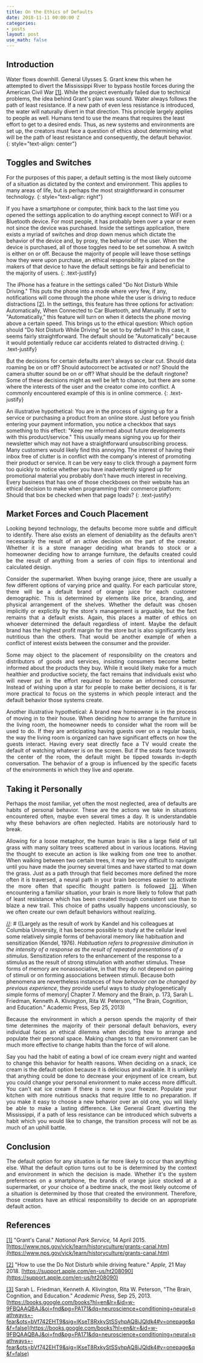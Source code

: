 ```yaml
---
title: On the Ethics of Defaults
date: 2018-11-11 00:00:00 Z
categories:
- posts
layout: post
use_math: false
---
```


## Introduction

Water flows downhill. General Ulysses S. Grant knew this when he attempted to divert the Mississippi River to bypass hostile forces during the American Civil War <a name="ref1"></a>[[1]](#grants-canal). While the project eventually failed due to technical problems, the idea behind Grant's plan was sound. Water always follows the path of least resistance. If a new path of even less resistance is introduced, the water will naturally divert in that direction. This principle largely applies to people as well. Humans tend to use the means that requires the least effort to get to a desired ends. Thus, as new systems and environments are set up, the creators must face a question of ethics about determining what will be the path of least resistance and consequently, the default behavior. 
{: style="text-align: center"}

[//]: # ([footnote] That's not to say all actions are predetermined, but there is an inertia of change that must be overcome to choose other than the default. Everyone experiences times where the drive and will to do so are readily available, but those moments represent the exception to this general trend.)

## Toggles and Switches

For the purposes of this paper, a default setting is the most likely outcome of a situation as dictated by the context and environment. This applies to many areas of life, but is perhaps the most straightforward in consumer technology. 
{: style="text-align: right"}

If you have a smartphone or computer, think back to the last time you opened the settings application to do anything except connect to WiFi or a Bluetooth device. For most people, it has probably been over a year or even not since the device was purchased. Inside the settings application, there exists a myriad of switches and drop down menus which dictate the behavior of the device and, by proxy, the behavior of the user. When the device is purchased, all of those toggles need to be set somehow. A switch is either on or off. Because the majority of people will leave those settings how they were upon purchase, an ethical responsibility is placed on the makers of that device to have the default settings be fair and beneficial to the majority of users.
{: .text-justify}

The iPhone has a feature in the settings called "Do Not Disturb While Driving." This puts the phone into a mode where very few, if any, notifications will come through the phone while the user is driving to reduce distractions <a name="ref2"></a>[[2]](#do-not-disturb). In the settings, this feature has three options for activation: Automatically, When Connected to Car Bluetooth, and Manually. If set to "Automatically," this feature will turn on when it detects the phone moving above a certain speed. This brings us to the ethical question: Which option should "Do Not Disturb While Driving" be set to by default? In this case, it seems fairly straightforward. The default should be "Automatically" because it would potentially reduce car accidents related to distracted driving. 
{: .text-justify}

But the decisions for certain defaults aren't always so clear cut. Should data roaming be on or off? Should autocorrect be activated or not? Should the camera shutter sound be on or off? What should be the default ringtone? Some of these decisions might as well be left to chance, but there are some where the interests of the user and the creator come into conflict. A commonly encountered example of this is in online commerce.
{: .text-justify}

An illustrative hypothetical: You are in the process of signing up for a service or purchasing a product from an online store. Just before you finish entering your payment information, you notice a checkbox that says something to this effect: "Keep me informed about future developments with this product/service." This usually means signing you up for their newsletter which may not have a straightforward unsubscribing process. Many customers would likely find this annoying. The interest of having their inbox free of clutter is in conflict with the company's interest of promoting their product or service. It can be very easy to click through a payment form too quickly to notice whether you have inadvertently signed up for promotional material you probably don't have much interest in receiving. Every business that has one of those checkboxes on their website has an ethical decision to make when programming their commerce platform: Should that box be checked when that page loads?
{: .text-justify}

## Market Forces and Couch Placement

<div markdown=1 style="text-align: justify">
Looking beyond technology, the defaults become more subtle and difficult to identify. There also exists an element of deniability as the defaults aren't necessarily the result of an active decision on the part of the creator. Whether it is a store manager deciding what brands to stock or a homeowner deciding how to arrange furniture, the defaults created could be the result of anything from a series of coin flips to intentional and calculated design. 

Consider the supermarket. When buying orange juice, there are usually a few different options of varying price and quality. For each particular store, there will be a default brand of orange juice for each customer demographic. This is determined by elements like price, branding, and physical arrangement of the shelves. Whether the default was chosen implicitly or explicitly by the store's management is arguable, but the fact remains that a default exists. Again, this places a matter of ethics on whoever determined the default regardless of intent. Maybe the default brand has the highest profit margin for the store but is also significantly less nutritious than the others. That would be another example of when a conflict of interest exists between the consumer and the provider. 

Some may object to the placement of responsibility on the creators and distributors of goods and services, insisting consumers become better informed about the products they buy. While it would likely make for a much healthier and productive society, the fact remains that individuals exist who will never put in the effort required to become an informed consumer. Instead of wishing upon a star for people to make better decisions, it is far more practical to focus on the systems in which people interact and the default behavior those systems create. 

Another illustrative hypothetical: A brand new homeowner is in the process of moving in to their house. When deciding how to arrange the furniture in the living room, the homeowner needs to consider what the room will be used to do. If they are anticipating having guests over on a regular basis, the way the living room is organized can have significant effects on how the guests interact. Having every seat directly face a TV would create the default of watching whatever is on the screen. But if the seats face towards the center of the room, the default might be tipped towards in-depth conversation. The behavior of a group is influenced by the specific facets of the environments in which they live and operate. 
</div>

## Taking it Personally

<div markdown=1 style="text-align: justify">
Perhaps the most familiar, yet often the most neglected, area of defaults are habits of personal behavior. These are the actions we take in situations encountered often, maybe even several times a day. It is understandable why these behaviors are often neglected. Habits are notoriously hard to break. 

Allowing for a loose metaphor, the human brain is like a large field of tall grass with many solitary trees scattered about in various locations. Having the thought to execute an action is like walking from one tree to another. When walking between two certain trees, it may be very difficult to navigate until you have made the journey several times and have started to mat down the grass. Just as a path through that field becomes more defined the more often it is traversed, a neural path in your brain becomes easier to activate the more often that specific thought pattern is followed <a name="ref3"></a>[[3]](#friedman-et-al). When encountering a familiar situation, your brain is more likely to follow that path of least resistance which has been created through consistent use than to blaze a new trail. This choice of paths usually happens unconsciously, so we often create our own default behaviors without realizing.

</div>

[//]: # ([Largely as the result of work by Kandel and his colleagues at Columbia University, it has become possible to study at the cellular level some relatively simple forms of behavioral memory like habituation and sensitization (Kendel, 1976). *Habituation refers to progressive diminution in the intensity of a response as the result of repeated presentations of a stimulus.* Sensitization refers to the enhancement of the response to a stimulus as the result of strong stimulation with another stimulus. These forms of memory are nonassociative, in that they do not depend on pairing of stimuli or on forming associations between stimuli. Because both phenomena are nevertheless instances of how *behavior can be changed by previous experience*, they provide useful ways to study phylogenetically simple forms of memory] Chapter 7. Memory and the Brain, p. 173, Sarah L. Friedman, Kenneth A. Klivington, Rita W. Peterson, "The Brain, Cognition, and Education." Academic Press, Sep 25, 2013)

<div markdown=1 style="text-align: justify">
Because the environment in which a person spends the majority of their time determines the majority of their personal default behaviors, every individual faces an ethical dilemma when deciding how to arrange and populate their personal space. Making changes to that environment can be much more effective to change habits than the force of will alone. 

Say you had the habit of eating a bowl of ice cream every night and wanted to change this behavior for health reasons. When deciding on a snack, ice cream is the default option because it is delicious and available. It is unlikely that anything could be done to decrease your enjoyment of ice cream, but you could change your personal environment to make access more difficult. You can't eat ice cream if there is none in your freezer. Populate your kitchen with more nutritious snacks that require little to no preparation. If you make it easy to choose a new behavior over an old one, you will likely be able to make a lasting difference. Like General Grant diverting the Mississippi, if a path of less resistance can be introduced which subverts a habit which you would like to change, the transition process will not be as much of an uphill battle. 
</div>

## Conclusion

<div markdown=1 style="text-align: justify">
The default option for any situation is far more likely to occur than anything else. What the default option turns out to be is determined by the context and environment in which the decision is made. Whether it's the system preferences on a smartphone, the brands of orange juice stocked at a supermarket, or your choice of a bedtime snack, the most likely outcome of a situation is determined by those that created the environment. Therefore, those creators have an ethical responsibility to decide on an appropriate default action.
</div>

## References

<a name="grants-canal"></a>
[[1]](#ref1) "Grant's Canal." *National Park Service,* 14 April 2015. [https://www.nps.gov/vick/learn/historyculture/grants-canal.htm](https://www.nps.gov/vick/learn/historyculture/grants-canal.htm)

<a name="do-not-disturb"></a>
[[2]](#ref2) "How to use the Do Not Disturb while driving feature." *Apple,* 21 May 2018. [https://support.apple.com/en-us/ht208090](https://support.apple.com/en-us/ht208090)

<a name="friedman-et-al"></a>
[[3]](#ref3) Sarah L. Friedman, Kenneth A. Klivington, Rita W. Peterson, "The Brain, Cognition, and Education." *Academic Press,* Sep 25, 2013.
[https://books.google.com/books?hl=en&lr=&id=w-9FBQAAQBAJ&oi=fnd&pg=PA171&dq=neuroscience+conditioning+neural+pathways+-fear&ots=bVf742EHT9&sig=lKseT8RxkyStSSyhpAQ8iJQldk4#v=onepage&q&f=false](https://books.google.com/books?hl=en&lr=&id=w-9FBQAAQBAJ&oi=fnd&pg=PA171&dq=neuroscience+conditioning+neural+pathways+-fear&ots=bVf742EHT9&sig=lKseT8RxkyStSSyhpAQ8iJQldk4#v=onepage&q&f=false)
